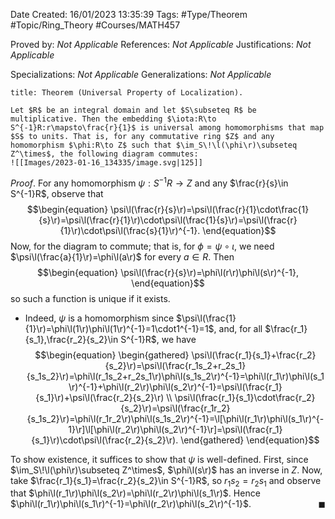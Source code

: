 <div class="topSpace"></div>

Date Created: 16/01/2023 13:35:39
Tags: #Type/Theorem #Topic/Ring_Theory #Courses/MATH457

Proved by: _Not Applicable_
References: _Not Applicable_
Justifications: _Not Applicable_

Specializations: _Not Applicable_
Generalizations: _Not Applicable_

``` ad-Theorem
title: Theorem (Universal Property of Localization).

Let $R$ be an integral domain and let $S\subseteq R$ be multiplicative. Then the embedding $\iota:R\to S^{-1}R:r\mapsto\frac{r}{1}$ is universal among homomorphisms that map $S$ to units. That is, for any commutative ring $Z$ and any homomorphism $\phi:R\to Z$ such that $\im_S\!\l(\phi\r)\subseteq Z^\times$, the following diagram commutes:
![[Images/2023-01-16_134335/image.svg|125]]

```

_Proof_. For any homomorphism $\psi:S^{-1}R\to Z$ and any $\frac{r}{s}\in S^{-1}R$, observe that
$$\begin{equation}
    \psi\l(\frac{r}{s}\r)=\psi\l(\frac{r}{1}\cdot\frac{1}{s}\r)=\psi\l(\frac{r}{1}\r)\cdot\psi\l(\frac{1}{s}\r)=\psi\l(\frac{r}{1}\r)\cdot\psi\l(\frac{s}{1}\r)^{-1}.
\end{equation}$$
Now, for the diagram to commute; that is, for $\phi=\psi\circ\iota$, we need $\psi\l(\frac{a}{1}\r)=\phi\l(a\r)$ for every $a\in R$. Then
$$\begin{equation}
    \psi\l(\frac{r}{s}\r)=\phi\l(r\r)\phi\l(s\r)^{-1},
\end{equation}$$
so such a function is unique if it exists.
* Indeed, $\psi$ is a homomorphism since $\psi\l(\frac{1}{1}\r)=\phi\l(1\r)\phi\l(1\r)^{-1}=1\cdot1^{-1}=1$, and, for all $\frac{r_1}{s_1},\frac{r_2}{s_2}\in S^{-1}R$, we have
$$\begin{equation}
    \begin{gathered}
        \psi\l(\frac{r_1}{s_1}+\frac{r_2}{s_2}\r)=\psi\l(\frac{r_1s_2+r_2s_1}{s_1s_2}\r)=\phi\l(r_1s_2+r_2s_1\r)\phi\l(s_1s_2\r)^{-1}=\phi\l(r_1\r)\phi\l(s_1\r)^{-1}+\phi\l(r_2\r)\phi\l(s_2\r)^{-1}=\psi\l(\frac{r_1}{s_1}\r)+\psi\l(\frac{r_2}{s_2}\r) \\
        \psi\l(\frac{r_1}{s_1}\cdot\frac{r_2}{s_2}\r)=\psi\l(\frac{r_1r_2}{s_1s_2}\r)=\phi\l(r_1r_2\r)\phi\l(s_1s_2\r)^{-1}=\l[\phi\l(r_1\r)\phi\l(s_1\r)^{-1}\r]\l[\phi\l(r_2\r)\phi\l(s_2\r)^{-1}\r]=\psi\l(\frac{r_1}{s_1}\r)\cdot\psi\l(\frac{r_2}{s_2}\r).
    \end{gathered}
\end{equation}$$

To show existence, it suffices to show that $\psi$ is well-defined. First, since $\im_S\!\l(\phi\r)\subseteq Z^\times$, $\phi\l(s\r)$ has an inverse in $Z$. Now, take $\frac{r_1}{s_1}=\frac{r_2}{s_2}\in S^{-1}R$, so $r_1s_2=r_2s_1$ and observe that $\phi\l(r_1\r)\phi\l(s_2\r)=\phi\l(r_2\r)\phi\l(s_1\r)$. Hence $\phi\l(r_1\r)\phi\l(s_1\r)^{-1}=\phi\l(r_2\r)\phi\l(s_2\r)^{-1}$.<span style="float:right;">$\blacksquare$</span>
